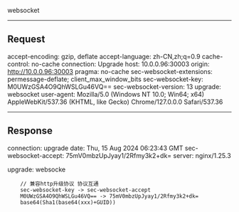 websocket

---

Request
---

accept-encoding: gzip, deflate
accept-language: zh-CN,zh;q=0.9
cache-control: no-cache
connection: Upgrade
host: 10.0.0.96:30003
origin: <http://10.0.0.96:30003>
pragma: no-cache
sec-websocket-extensions: permessage-deflate; client_max_window_bits
sec-websocket-key: M0UWzGSA4O9QhWSLGu46VQ==
sec-websocket-version: 13
upgrade: websocket
user-agent: Mozilla/5.0 (Windows NT 10.0; Win64; x64) AppleWebKit/537.36 (KHTML, like Gecko) Chrome/127.0.0.0 Safari/537.36

---

Response
---

connection: upgrade
date: Thu, 15 Aug 2024 06:23:43 GMT
sec-websocket-accept: 75mV0mbzUpJyay1/2Rfmy3k2+dk=
server: nginx/1.25.3

upgrade: websocke

```
    // 兼容http升级协议 协议互通
    sec-websocket-key -> sec-websocket-accept 
    M0UWzGSA4O9QhWSLGu46VQ== -> 75mV0mbzUpJyay1/2Rfmy3k2+dk=
    base64(Sha1(base64(xxx)+GUID))
```
